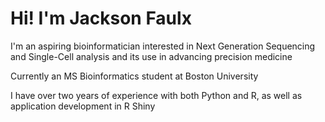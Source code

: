 # Hi! I'm Jackson Faulx

I'm an aspiring bioinformatician interested in Next Generation Sequencing and Single-Cell analysis and its use in advancing precision medicine

Currently an MS Bioinformatics student at Boston University

I have over two years of experience with both Python and R, as well as application development in R Shiny
